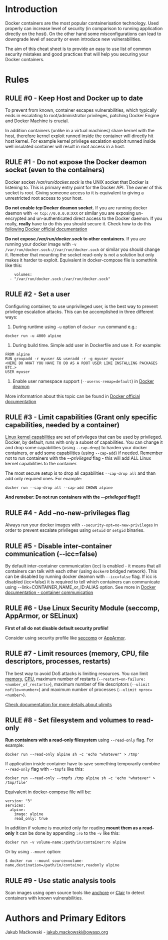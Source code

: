 # Introduction

Docker containers are the most popular containerisation technology. Used properly can increase level of security (in comparison to running application directly on the host). On the other hand some misconfigurations can lead to downgrade level of security or even introduce new vulnerabilities.

The aim of this cheat sheet is to provide an easy to use list of common security mistakes and good practices that will help you securing your Docker containers.

# Rules

## RULE \#0 - Keep Host and Docker up to date

To prevent from known, container escapes vulnerabilities, which typically ends in escalating to root/administrator privileges, patching Docker Engine and Docker Machine is crucial.

In addition containers (unlike in a virtual machines) share kernel with the host, therefore kernel exploit runned inside the container will directly hit host kernel. For example kernel privilege escalation exploit runned inside well insulated container will result in root access in a host.

## RULE \#1 - Do not expose the Docker deamon socket (even to the containers)

Docker socket */var/run/docker.sock* is the UNIX socket that Docker is listening to. This is primary entry point for the Docker API. The owner of this socket is root. Giving someone access to it is equivalent to giving a unrestricted root access to your host. 

**Do not enable *tcp* Docker deamon socket.**  If you are running docker daemon with `-H tcp://0.0.0.0:XXX` or similar you are exposing un-encrypted and un-authenticated direct access to the Docker daemon. 
If you really, **really** have to do this you should secure it. Check how to do this [following Docker official documentation](https://docs.docker.com/engine/reference/commandline/dockerd/#daemon-socket-option.)

**Do not expose */var/run/docker.sock* to other containers**. If you are running your docker image with `-v /var/run/docker.sock://var/run/docker.sock` or similar you should change it. Remeber that mounting the socket read-only is not a solution but only makes it harder to exploit. Equivalent in docker-compose file is somethink like this:
```
    volumes:
  - "/var/run/docker.sock:/var/run/docker.sock"
```

## RULE \#2 - Set a user 

Configuring container, to use unprivileged user, is the best way to prevent privilege escalation attacks. This can be accomplished in three different ways:

1. During runtime using `-u` option of `docker run` command e.g.:
```
docker run -u 4000 alpine
```
1. During build time. Simple add user in Dockerfile and use it. For example:
```
FROM alpine
RUN groupadd -r myuser && useradd -r -g myuser myuser
<HERE DO WHAT YOU HAVE TO DO AS A ROOT USER LIKE INSTALLING PACKAGES ETC.>
USER myuser
```
1. Enable user namespace support (`--userns-remap=default`) in [Docker deamon](https://docs.docker.com/engine/security/userns-remap/#enable-userns-remap-on-the-daemon)

More informatrion about this topic can be found in [Docker official documentation](https://docs.docker.com/engine/security/userns-remap/)

## RULE \#3 - Limit capabilities (Grant only specific capabilities, needed by a container)

[Linux kernel capabilities](http://man7.org/linux/man-pages/man7/capabilities.7.html) are set of privileges that can be used by privileged. Docker, by default, runs with only a  subset of capabilities. 
You can change it and drop some capabilities (using `--cap-drop`) to harden your docker containers, or add some capabilities (using `--cap-add`) if needed. 
Remember not to run containers with the *--privileged* flag - this will add ALL Linux kernel capabilities to the container. 

The most secure setup is to drop all capabilities `--cap-drop all` and than add only required ones. For example:

```
docker run --cap-drop all --cap-add CHOWN alpine
```

**And remeber: Do not run containers with the *--privileged* flag!!!**

## RULE \#4 - Add –no-new-privileges flag

Always run your docker images with `--security-opt=no-new-privileges` in order to prevent escalate privileges using `setuid` or `setgid` binaries.

## RULE \#5 - Disable inter-container communication (--icc=false)

By default inter-container communication (icc) is enabled - it means that all containers can talk with each other (using `docker0` bridged network). 
This can be disabled by running docker deamon with `--icc=false` flag. 
If icc is disabled (icc=false) it is required to tell which containers can communicate using --link=CONTAINER_NAME_or_ID:ALIAS option. 
See more in [Docker documentation - container communication](https://docs.docker.com/v17.09/engine/userguide/networking/default_network/container-communication/#communication-between-containers)

## RULE \#6 - Use Linux Security Module (seccomp, AppArmor, or SELinux)

**First of all do not disable default security profile!** 

Consider using security profile like [seccomp](https://docs.docker.com/engine/security/seccomp/) or [AppArmor](https://docs.docker.com/engine/security/apparmor/). 

## RULE \#7 - Limit resources (memory, CPU, file descriptors, processes, restarts)

The best way to avoid DoS attacks is limiting resources. You can limit [memory](https://docs.docker.com/config/containers/resource_constraints/#memory), [CPU](https://docs.docker.com/config/containers/resource_constraints/#cpu), maximum number of restarts (`--restart=on-failure:<number_of_restarts>`), maximum number of file descriptors (`--ulimit nofile=<number>`) and maximum number of processes (`--ulimit nproc=<number>`).

[Check documentation for more details about ulimits](https://docs.docker.com/engine/reference/commandline/run/#set-ulimits-in-container---ulimit)

## RULE \#8 - Set filesystem and volumes to read-only 

**Run containers with a read-only filesystem** using `--read-only` flag. For example:
```
docker run --read-only alpine sh -c 'echo "whatever" > /tmp'
```
If application inside container have to save something temporarily combine `--read-only` flag with `--tmpfs` like this:
```
docker run --read-only --tmpfs /tmp alpine sh -c 'echo "whatever" > /tmp/file'
```

Equivalent in docker-compose file will be:
```
version: "3"
services:
  alpine:
    image: alpine
    read_only: true

```

In addition if volume is mounted only for reading **mount them as a read-only**
It can be done by appending `:ro` to the `-v` like this:
```
docker run -v volume-name:/path/in/container:ro alpine
```
Or by using `--mount` option:
```
$ docker run --mount source=volume-name,destination=/path/in/container,readonly alpine
```

## RULE \#9 - Use static analysis tools

Scan images using open source tools like [anchore](https://anchore.com/) or [Clair](https://github.com/coreos/clair) to detect containers with known vulnerabilities. 

# Authors and Primary Editors

Jakub Maćkowski - jakub.mackowski@owasp.org

